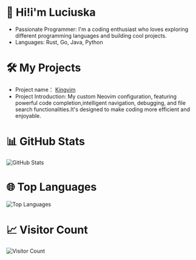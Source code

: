 # 🌟 Hi!i'm Luciuska
- Passionate Programmer: I'm a coding enthusiast who loves exploring different programming languages and building cool projects.
- Languages: Rust, Go, Java, Python
# 🛠️ My Projects
- Project name： [Kingvim](https://github.com/Luciuska/Kingvim)
- Project Introduction: My custom Neovim configuration, featuring powerful code completion,intelligent navigation,
debugging, and file search functionalities.It's designed to make coding more efficient and enjoyable.
# 📊  GitHub Stats 
![GitHub Stats](https://github-readme-stats.vercel.app/api?username=Luciuska&show_icons=true&theme=radical)
# 🌐 Top Languages
![Top Languages](https://github-readme-stats.vercel.app/api/top-langs/?username=Luciuska&layout=compact&theme=radical)
# 📈 Visitor Count
![Visitor Count](https://komarev.com/ghpvc/?username=Luciuska&color=blueviolet&style=flat-square)



